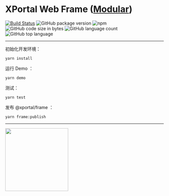# XPortal Web Frame ([Modular](https://github.com/inforsuite/xportal-frontend))

[![Build Status](https://travis-ci.org/inforsuite/xportal-frontend.svg?branch=master)](https://travis-ci.org/inforsuite/xportal-frontend)
![GitHub package version](https://img.shields.io/github/package-json/v/inforsuite/xportal-frontend.svg)
![npm](https://img.shields.io/npm/v/@xportal/frame.svg)
![GitHub code size in bytes](https://img.shields.io/github/languages/code-size/inforsuite/xportal-frontend.svg)
![GitHub language count](https://img.shields.io/github/languages/count/inforsuite/xportal-frontend.svg)
![GitHub top language](https://img.shields.io/github/languages/top/inforsuite/xportal-frontend.svg)

---

初始化开发环境：

```
yarn install
```

运行 Demo ：

```
yarn demo
```

测试：

```
yarn test
```

发布 @xportal/frame ：

```
yarn frame:publish
```

---

<a href="https://github.com/d2-projects/d2-admin" target="_blank"><img src="https://raw.githubusercontent.com/FairyEver/d2-admin/master/doc/image/d2-admin@2x.png" width="200"></a>
